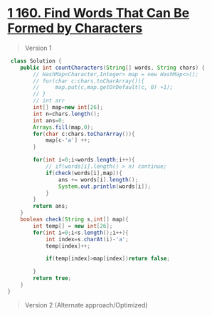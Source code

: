 # [1 160. Find Words That Can Be Formed by Characters](https://leetcode.com/problems/find-words-that-can-be-formed-by-characters/)
> Version 1
```java
 class Solution {
    public int countCharacters(String[] words, String chars) {
        // HashMap<Character,Integer> map = new HashMap<>();
        // for(char c:chars.toCharArray()){
        //     map.put(c,map.getOrDefault(c, 0) +1);
        // }
        // int arr
        int[] map=new int[26];
        int n=chars.length();
        int ans=0;
        Arrays.fill(map,0);
        for(char c:chars.toCharArray()){
            map[c-'a'] ++;
        }

        for(int i=0;i<words.length;i++){
            // if(words[i].length() > n) continue;
            if(check(words[i],map)){
                ans += words[i].length();
                System.out.println(words[i]);
            }
        }
        return ans;
    }
    boolean check(String s,int[] map){
        int temp[] = new int[26];
        for(int i=0;i<s.length();i++){
            int index=s.charAt(i)-'a';
            temp[index]++;

            if(temp[index]>map[index])return false;

        }
        return true;
    }
}
```

> Version 2 (Alternate approach/Optimized)